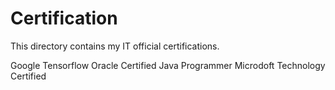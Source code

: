 # Certification

This directory contains my IT official certifications.

Google Tensorflow
Oracle Certified Java Programmer
Microdoft Technology Certified



